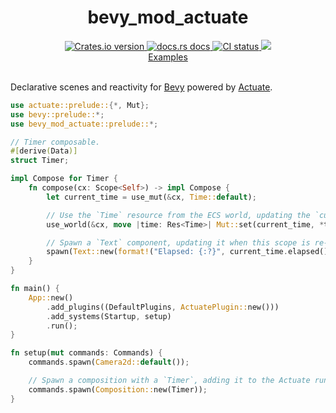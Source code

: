 <div align="center">
  <h1>bevy_mod_actuate</h1>
  <a href="https://crates.io/crates/bevy_mod_actuate">
    <img src="https://img.shields.io/crates/v/bevy_mod_actuate?style=flat-square"
    alt="Crates.io version" />
  </a>
  <a href="https://docs.rs/bevy_mod_actuate">
    <img src="https://img.shields.io/badge/docs-latest-blue.svg?style=flat-square"
      alt="docs.rs docs" />
  </a>
   <a href="https://github.com/actuate-rs/bevy_mod_actuate/actions">
    <img src="https://github.com/actuate-rs/bevy_mod_actuate/actions/workflows/ci.yml/badge.svg"
      alt="CI status" />
  </a>
  <a href="https://discord.gg/AbyAdew3">
    <img src="https://img.shields.io/discord/1306713440873877576.svg?label=&logo=discord&logoColor=ffffff&color=7389D8&labelColor=6A7EC2" />
</div>

<div align="center">
 <a href="https://github.com/actuate-rs/bevy_mod_actuate/tree/main/examples">Examples</a>
</div>

<br />

Declarative scenes and reactivity for [Bevy](https://github.com/bevyengine/bevy) powered by [Actuate](https://github.com/actuate-rs/actuate).

```rs
use actuate::prelude::{*, Mut};
use bevy::prelude::*;
use bevy_mod_actuate::prelude::*;

// Timer composable.
#[derive(Data)]
struct Timer;

impl Compose for Timer {
    fn compose(cx: Scope<Self>) -> impl Compose {
        let current_time = use_mut(&cx, Time::default);

        // Use the `Time` resource from the ECS world, updating the `current_time`.
        use_world(&cx, move |time: Res<Time>| Mut::set(current_time, *time));

        // Spawn a `Text` component, updating it when this scope is re-composed.
        spawn(Text::new(format!("Elapsed: {:?}", current_time.elapsed())))
    }
}

fn main() {
    App::new()
        .add_plugins((DefaultPlugins, ActuatePlugin::new()))
        .add_systems(Startup, setup)
        .run();
}

fn setup(mut commands: Commands) {
    commands.spawn(Camera2d::default());

    // Spawn a composition with a `Timer`, adding it to the Actuate runtime.
    commands.spawn(Composition::new(Timer));
}
```
